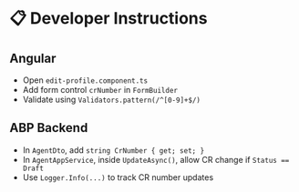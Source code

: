 # 📋 Developer Instructions

## Angular
- Open `edit-profile.component.ts`
- Add form control `crNumber` in `FormBuilder`
- Validate using `Validators.pattern(/^[0-9]+$/)`

## ABP Backend
- In `AgentDto`, add `string CrNumber { get; set; }`
- In `AgentAppService`, inside `UpdateAsync()`, allow CR change if `Status == Draft`
- Use `Logger.Info(...)` to track CR number updates